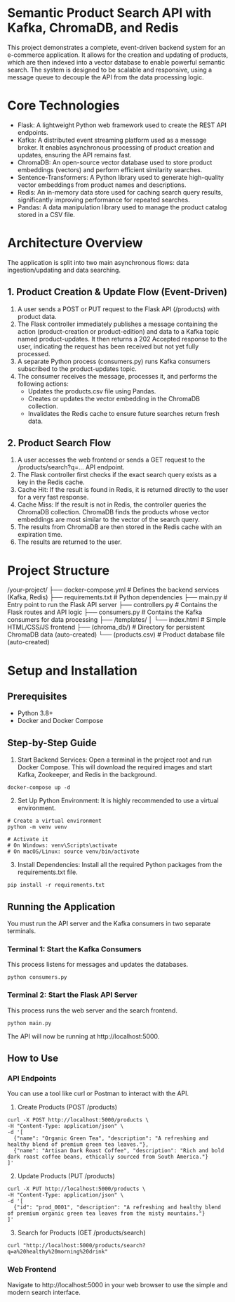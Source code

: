 # Semantic Product Search API with Kafka, ChromaDB, and Redis

This project demonstrates a complete, event-driven backend system for an e-commerce application. It allows for the creation and updating of products, which are then indexed into a vector database to enable powerful semantic search. The system is designed to be scalable and responsive, using a message queue to decouple the API from the data processing logic.

# Core Technologies

* Flask: A lightweight Python web framework used to create the REST API endpoints.
* Kafka: A distributed event streaming platform used as a message broker. It enables asynchronous processing of product creation and updates, ensuring the API remains fast.
* ChromaDB: An open-source vector database used to store product embeddings (vectors) and perform efficient similarity searches.
* Sentence-Transformers: A Python library used to generate high-quality vector embeddings from product names and descriptions.
* Redis: An in-memory data store used for caching search query results, significantly improving performance for repeated searches.
* Pandas: A data manipulation library used to manage the product catalog stored in a CSV file.

# Architecture Overview

The application is split into two main asynchronous flows: data ingestion/updating and data searching.

## 1. Product Creation & Update Flow (Event-Driven)

1. A user sends a POST or PUT request to the Flask API (/products) with product data.
2. The Flask controller immediately publishes a message containing the action (product-creation or product-edition) and data to a Kafka topic named product-updates. It then returns a 202 Accepted response to the user, indicating the request has been received but not yet fully processed.
3. A separate Python process (consumers.py) runs Kafka consumers subscribed to the product-updates topic.
4. The consumer receives the message, processes it, and performs the following actions:
    * Updates the products.csv file using Pandas.
    * Creates or updates the vector embedding in the ChromaDB collection.
    * Invalidates the Redis cache to ensure future searches return fresh data.

## 2. Product Search Flow

1. A user accesses the web frontend or sends a GET request to the /products/search?q=... API endpoint.
2. The Flask controller first checks if the exact search query exists as a key in the Redis cache.
3. Cache Hit: If the result is found in Redis, it is returned directly to the user for a very fast response.
4. Cache Miss: If the result is not in Redis, the controller queries the ChromaDB collection. ChromaDB finds the products whose vector embeddings are most similar to the vector of the search query.
5. The results from ChromaDB are then stored in the Redis cache with an expiration time.
6. The results are returned to the user.

# Project Structure

/your-project/
├── docker-compose.yml     # Defines the backend services (Kafka, Redis)
├── requirements.txt       # Python dependencies
├── main.py                # Entry point to run the Flask API server
├── controllers.py         # Contains the Flask routes and API logic
├── consumers.py           # Contains the Kafka consumers for data processing
├── /templates/
│   └── index.html         # Simple HTML/CSS/JS frontend
├── (chroma_db/)           # Directory for persistent ChromaDB data (auto-created)
└── (products.csv)         # Product database file (auto-created)

# Setup and Installation

## Prerequisites
* Python 3.8+
* Docker and Docker Compose

## Step-by-Step Guide
1. Start Backend Services: Open a terminal in the project root and run Docker Compose. This will download the required images and start Kafka, Zookeeper, and Redis in the background.

```
docker-compose up -d
```

2. Set Up Python Environment: It is highly recommended to use a virtual environment.

```
# Create a virtual environment
python -m venv venv

# Activate it
# On Windows: venv\Scripts\activate
# On macOS/Linux: source venv/bin/activate
```

3. Install Dependencies: Install all the required Python packages from the requirements.txt file.

```
pip install -r requirements.txt
```

## Running the Application
You must run the API server and the Kafka consumers in two separate terminals.

### Terminal 1: Start the Kafka Consumers
This process listens for messages and updates the databases.

```
python consumers.py
```

### Terminal 2: Start the Flask API Server
This process runs the web server and the search frontend.

```
python main.py
```

The API will now be running at http://localhost:5000.

## How to Use
### API Endpoints
You can use a tool like curl or Postman to interact with the API.

1. Create Products (POST /products)

```
curl -X POST http://localhost:5000/products \
-H "Content-Type: application/json" \
-d '[
  {"name": "Organic Green Tea", "description": "A refreshing and healthy blend of premium green tea leaves."},
  {"name": "Artisan Dark Roast Coffee", "description": "Rich and bold dark roast coffee beans, ethically sourced from South America."}
]'
```

2. Update Products (PUT /products)

```
curl -X PUT http://localhost:5000/products \
-H "Content-Type: application/json" \
-d '[
  {"id": "prod_0001", "description": "A refreshing and healthy blend of premium organic green tea leaves from the misty mountains."}
]'
```

3. Search for Products (GET /products/search)

```
curl "http://localhost:5000/products/search?q=a%20healthy%20morning%20drink"
```

### Web Frontend
Navigate to http://localhost:5000 in your web browser to use the simple and modern search interface.

